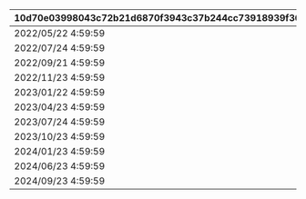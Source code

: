 |10d70e03998043c72b21d6870f3943c37b244cc73918939f365bedfb45802318|7fcf5657f6eb59b4fcac384db2e4d7ef3fe8d8299eff867b66afb6e1814852f3|8de10d157a6d12f9ba340f1059c3a714bd5e08affc200995e5e4ddd778467a40|176f9f499ddd86ba1eb2e0eb56b0ac1c65cc459d8cca6c9c8666bdaec5d73cac|aaa25035a4e1da55a17540286217ab7541af22a24354fedce67fc921c0ab16dc|811e504cb77be5f4a94f4318d9bf4eff15c0b5ed25126e155c5a29396d92eaff|
| --- | --- | --- | --- | --- | --- |
|2022/05/22 4:59:59|2022/05/15 15:00:00|2022/05/25 14:59:59|2022/05/21 4:59:59|32001|2022/05/17 5:00:00|
|2022/07/24 4:59:59|2022/07/15 18:00:00|2022/07/27 14:59:59|2022/07/23 4:59:59|32002|2022/07/19 5:00:00|
|2022/09/21 4:59:59|2022/09/15 18:00:00|2022/09/24 14:59:59|2022/09/20 4:59:59|32003|2022/09/16 5:00:00|
|2022/11/23 4:59:59|2022/11/15 18:00:00|2022/11/26 14:59:59|2022/11/22 4:59:59|32004|2022/11/18 5:00:00|
|2023/01/22 4:59:59|2023/01/15 18:00:00|2023/01/25 14:59:59|2023/01/21 4:59:59|32005|2023/01/17 5:00:00|
|2023/04/23 4:59:59|2023/04/15 18:00:00|2023/04/26 14:59:59|2023/04/22 4:59:59|32006|2023/04/18 5:00:00|
|2023/07/24 4:59:59|2023/07/15 18:00:00|2023/07/27 14:59:59|2023/07/23 4:59:59|32007|2023/07/19 5:00:00|
|2023/10/23 4:59:59|2023/10/15 18:00:00|2023/10/26 14:59:59|2023/10/22 4:59:59|32008|2023/10/18 5:00:00|
|2024/01/23 4:59:59|2024/01/15 18:00:00|2024/01/26 14:59:59|2024/01/22 4:59:59|32009|2024/01/18 5:00:00|
|2024/06/23 4:59:59|2024/06/15 18:00:00|2024/06/26 14:59:59|2024/06/22 4:59:59|32010|2024/06/18 5:00:00|
|2024/09/23 4:59:59|2024/09/15 18:00:00|2024/09/26 14:59:59|2024/09/22 4:59:59|32011|2024/09/18 5:00:00|